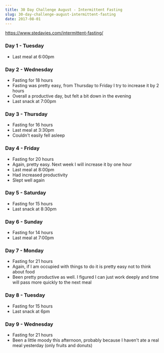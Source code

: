 ```yaml
---
title: 30 Day Challenge August - Intermittent Fasting
slug: 30-day-challenge-august-intermittent-fasting
date: 2017-08-01
---
```


https://www.stedavies.com/intermittent-fasting/

### Day 1 - Tuesday

- Last meal at 6:00pm

### Day 2 - Wednesday

- Fasting for 18 hours
- Fasting was pretty easy, from Thursday to Friday I try to increase it by 2 hours
- Overall a productive day, but felt a bit down in the evening
- Last snack at 7:00pm

### Day 3 - Thursday

- Fasting for 16 hours
- Last meal at 3:30pm
- Couldn't easily fell asleep

### Day 4 - Friday

- Fasting for 20 hours
- Again, pretty easy. Next week I will increase it by one hour
- Last meal at 8:00pm
- Had increased productivity
- Slept well again

### Day 5 - Saturday

- Fasting for 15 hours
- Last snack at 8:30pm

### Day 6 - Sunday

- Fasting for 14 hours
- Last meal at 7:00pm

### Day 7 - Monday

- Fasting for 21 hours
- Again, if I am occupied with things to do it is pretty easy not to think about
  food
- Been pretty productive as well. I figured I can just work deeply and time will
  pass more quickly to the next meal

### Day 8 - Tuesday

- Fasting for 15 hours
- Last snack at 6pm

### Day 9 - Wednesday

- Fasting for 21 hours
- Been a little moody this afternoon, probably because I haven't ate a real
  meal yesterday (only fruits and donuts)
